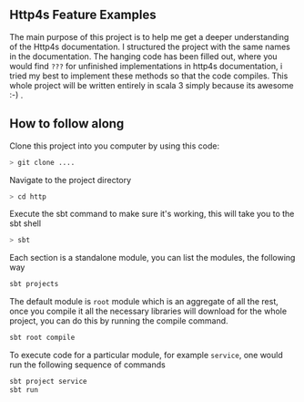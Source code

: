 ## Http4s Feature Examples

The main purpose of this project is to help me get a deeper understanding of the Http4s documentation. I structured the project with the same names in the documentation. The hanging code has been filled out, where you would find `???` for unfinished implementations in http4s documentation, i tried my best to implement these methods so that the code compiles.
This whole project will be written entirely in scala 3 simply because its awesome :-) .

## How to follow along

Clone this project into you computer by using this code:

```bash
> git clone ....
```

Navigate to the project directory

```bash
> cd http
```

Execute the sbt command to make sure it's working, this will take you to the sbt shell

```bash
> sbt
```

Each section is a standalone module, you can list the modules, the following way

```bash
sbt projects
```

The default module is `root` module which is an aggregate of all the rest, once you compile it all the necessary libraries will download for the whole project, you can do this by running the compile command.

```bash
sbt root compile
```

To execute code for a particular module, for example `service`, one would run the following sequence of commands

```bash
sbt project service
sbt run
```
